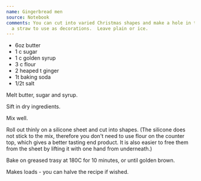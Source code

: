 ```yaml
---
name: Gingerbread men
source: Notebook
comments: You can cut into varied Christmas shapes and make a hole in the top by using
  a straw to use as decorations.  Leave plain or ice.
---
```


* 6oz butter
* 1 c sugar
* 1 c golden syrup
* 3 c flour
* 2 heaped t ginger
* 1t baking soda
* 1/2t salt

Melt butter, sugar and syrup. 

Sift in dry ingredients.  

Mix well. 

Roll out thinly on a silicone sheet and cut into shapes. (The silicone does not stick to the mix, therefore you don't need to use flour on the counter top, which gives a better tasting end product. It is also easier to free them from the sheet by lifting it with one hand from underneath.)

Bake on greased trasy at 180C for 10 minutes, or until golden brown.

Makes loads - you can halve the recipe if wished.

